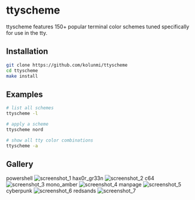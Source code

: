 # ttyscheme

ttyscheme features 150+ popular terminal color schemes tuned specifically for use in the tty.

## Installation
```bash
git clone https://github.com/kolunmi/ttyscheme
cd ttyscheme
make install
```

## Examples
```bash
# list all schemes
ttyscheme -l

# apply a scheme
ttyscheme nord

# show all tty color combinations
ttyscheme -a
```

## Gallery
powershell
![screenshot_1](https://user-images.githubusercontent.com/113054217/200143732-222e1d59-d0c9-41ba-a3d7-d80f7c3f37c9.png)
hax0r_gr33n
![screenshot_2](https://user-images.githubusercontent.com/113054217/200143735-d8a50ba2-af96-4fab-85d1-5b9b0847afa9.png)
c64
![screenshot_3](https://user-images.githubusercontent.com/113054217/200143751-9fa2f90b-07b6-4774-8578-4d57ed783cea.png)
mono_amber
![screenshot_4](https://user-images.githubusercontent.com/113054217/200437342-177fd3d7-82a9-4d1f-bee9-71cb7a0f0b70.png)
manpage
![screenshot_5](https://user-images.githubusercontent.com/113054217/200437349-376b455c-f845-447b-a9f0-ec47129f4a83.png)
cyberpunk
![screenshot_6](https://user-images.githubusercontent.com/113054217/200437358-058e7f01-3734-4269-bae8-b9e7f38a282f.png)
redsands
![screenshot_7](https://user-images.githubusercontent.com/113054217/200437367-637d0f29-bece-4361-be30-883ae1c5439b.png)
